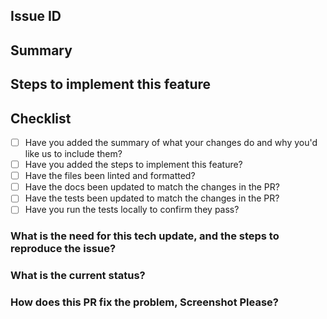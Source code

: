 ## Issue ID

## Summary

## Steps to implement this feature

## Checklist

- [ ] Have you added the summary of what your changes do and why you'd like us to include them?
- [ ] Have you added the steps to implement this feature?
- [ ] Have the files been linted and formatted?
- [ ] Have the docs been updated to match the changes in the PR?
- [ ] Have the tests been updated to match the changes in the PR?
- [ ] Have you run the tests locally to confirm they pass?

### What is the need for this tech update, and the steps to reproduce the issue?

### What is the current status?

### How does this PR fix the problem, Screenshot Please?